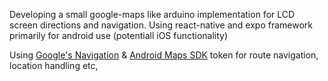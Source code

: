 Developing a small google-maps like arduino implementation for LCD screen directions and navigation. Using react-native and expo framework primarily for android use (potentiall iOS functionality)

Using [Google's Navigation](https://developers.google.com/maps/documentation/navigation](https://developers.google.com/maps/documentation/navigation)) 
& [Android Maps SDK](https://developers.google.com/maps/documentation/android-sdk/overview)
token for route navigation, location handling etc,


